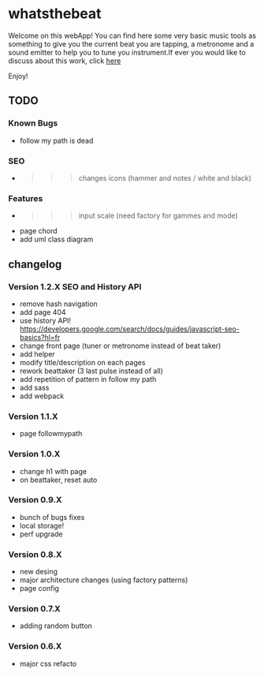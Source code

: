 # whatsthebeat

Welcome on this webApp!
You can find here some very basic music tools as something to give you the current beat you are tapping, a metronome and a sound emitter to help you to tune you instrument.If ever you would like to discuss about this work, click <a href="https://jgroc-de.github.io/">here</a>

Enjoy!

## TODO

### Known Bugs

- follow my path is dead

### SEO

- >>> changes icons (hammer and notes / white and black)

### Features

- >>> input scale (need factory for gammes and mode)
- page chord
- add uml class diagram

## changelog

### Version 1.2.X SEO and History API

- remove hash navigation
- add page 404
- use history API! https://developers.google.com/search/docs/guides/javascript-seo-basics?hl=fr
- change front page (tuner or metronome instead of beat taker)
- add helper
- modify title/description on each pages
- rework beattaker (3 last pulse instead of all)
- add repetition of pattern in follow my path
- add sass
- add webpack

### Version 1.1.X

- page followmypath

### Version 1.0.X

- change h1 with page
- on beattaker, reset auto

### Version 0.9.X

- bunch of bugs fixes
- local storage!
- perf upgrade

### Version 0.8.X

- new desing
- major architecture changes (using factory patterns)
- page config

### Version 0.7.X

- adding random button

### Version 0.6.X

- major css refacto
